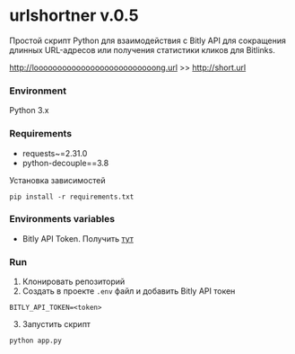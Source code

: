 # urlshortner v.0.5

Простой скрипт Python для взаимодействия с Bitly API для сокращения длинных URL-адресов или получения статистики кликов
для Bitlinks.

http://loooooooooooooooooooooooooong.url >> http://short.url

### Environment

Python 3.x

### Requirements

- requests~=2.31.0
- python-decouple==3.8

Установка зависимостей

```shell
pip install -r requirements.txt
```

### Environments variables

- Bitly API Token. Получить [тут](https://dev.bitly.com/docs/getting-started/authentication/)

### Run

1. Клонировать репозиторий
2. Создать в проекте `.env` файл и добавить Bitly API токен

```dotenv
BITLY_API_TOKEN=<token>
```

3. Запустить скрипт

```shell
python app.py
```

